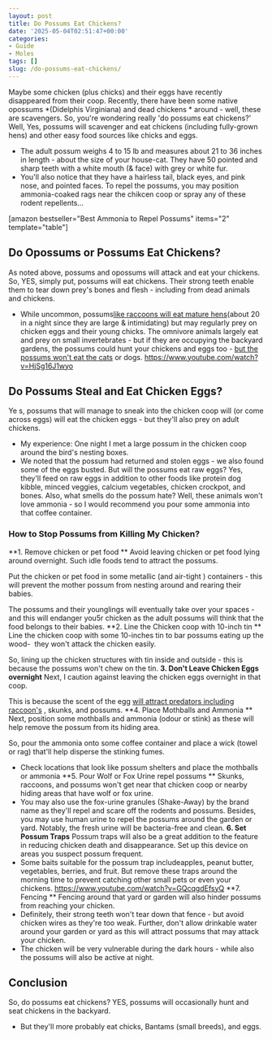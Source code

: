 ```yaml
---
layout: post
title: Do Possums Eat Chickens?
date: '2025-05-04T02:51:47+00:00'
categories:
- Guide
- Moles
tags: []
slug: /do-possums-eat-chickens/
---
```


Maybe some chicken (plus chicks) and their eggs have recently disappeared from their coop. Recently, there have been some native opossums
*(Didelphis Virginiana) and dead chickens *
around - well, these are scavengers.
So, you're wondering really 'do possums eat chickens?' Well, Yes, possums will scavenger and eat chickens (including fully-grown hens) and other easy food sources like chicks and eggs.
- The adult possum weighs 4 to 15 lb and measures about 21 to 36 inches in length - about the size of your house-cat. They have 50 pointed and sharp teeth with a white mouth (& face) with grey or white fur.
- You'll also notice that they have a hairless tail, black eyes, and pink nose, and pointed faces.
To repel the possums, you may position ammonia-coaked rags near the chikcen coop or spray any of these rodent repellents...

[amazon bestseller="Best Ammonia to Repel Possums" items="2" template="table"]
## Do Opossums or Possums Eat Chickens?
As noted above, possums and opossums will attack and eat your chickens. So, YES, simply put, possums will eat chickens. Their strong teeth enable them to tear down prey's bones and flesh - including from dead animals and chickens.
- While uncommon, possums[like raccoons will eat mature hens](https://pestpolicy.com/what-smells-do-raccoons-hate/)(about 20 in a night since they are large & intimidating) but may regularly prey on chicken eggs and their young chicks.
The omnivore animals largely eat and prey on small invertebrates - but if they are occupying the backyard gardens, the possums could hunt your chickens and eggs too -
[but the possums won't eat the cats](https://pestpolicy.com/do-possums-eat-cats/)
or dogs.
https://www.youtube.com/watch?v=HjSg16J1wyo
## Do Possums Steal and Eat Chicken Eggs?
Ye
s, possums that will manage to sneak into the chicken coop will (or come across eggs) will eat the chicken eggs - but they'll also prey on adult chickens.
- My experience: One night I met a large possum in the chicken coop around the bird's nesting boxes.
- We noted that the possum had returned and stolen eggs - we also found some of the eggs busted.
But will the possums eat raw eggs? Yes, they'll feed on raw eggs in addition to other foods like
protein dog kibble,
minced veggies,
calcium vegetables, chicken crockpot, and bones.
Also, what smells do the possum hate? Well, these animals won't love
ammonia - so I would recommend you pour some ammonia into that coffee container.
### How to Stop Possums from Killing My Chicken?
**1. Remove chicken or pet food **
Avoid leaving chicken or pet food lying around overnight. Such idle foods tend to attract the possums.

Put the chicken or pet food in some metallic (and air-tight ) containers - this will prevent the mother possum from nesting around and rearing their babies.

The possums and their younglings will eventually take over your spaces - and this will endanger you5r chicken as the adult possums will think that the food belongs to their babies.
**2. Line the Chicken coop with 10-inch tin **
Line the chicken coop with some 10-inches tin to bar possums eating up the wood-  they won't attack the chicken easily.

So, lining up the chicken structures with tin inside and outside - this is because the possums won't chew on the tin.
**3. Don't Leave Chicken Eggs overnight**
Next, I caution against leaving the chicken eggs overnight in that coop.

This is because the scent of the egg
[will attract predators including raccoon's](https://pestpolicy.com/what-smells-do-raccoons-hate/)
, skunks, and possums.
**4. Place Mothballs and Ammonia **
Next, position some mothballs and ammonia (odour or stink) as these will help remove the possum from its hiding area.

So, pour the ammonia onto some coffee container and place a wick (towel or rag) that'll help disperse the stinking fumes.
- Check locations that look like possum shelters and place the mothballs or ammonia
**5. Pour Wolf or Fox Urine repel possums **
Skunks, raccoons, and possums won't get near that chicken coop or nearby hiding areas that have wolf or fox urine.
- You may also use the fox-urine granules (Shake-Away) by the brand name as they'll repel and scare off the rodents and possums.
Besides, you may use human urine to repel the possums around the
garden or yard. Notably, the fresh urine will be bacteria-free and clean.
**6. Set Possum Traps**
Possum traps will also be a great addition to the feature in reducing chicken death and disappearance. Set up this device on areas you suspect possum frequent.
- Some baits suitable for the possum trap includeapples, peanut butter, vegetables, berries, and fruit.
But remove these traps around the morning time to prevent catching other small pets or even your chickens.
https://www.youtube.com/watch?v=GQcqgdEfsyQ
**7. Fencing **
Fencing around that yard or garden will also hinder possums from reaching your chicken.
- Definitely, their strong teeth won't tear down that fence - but avoid chicken wires as they're too weak.
Further, don't allow drinkable water around your garden or yard as this will attract possums that may attack your chicken.
- The chicken will be very vulnerable during the dark hours - while also the possums will also be active at night.
## Conclusion
So, do possums eat chickens? YES, possums will occasionally hunt and seat chickens in the backyard.
- But they'll more probably eat chicks, Bantams (small breeds), and eggs.
